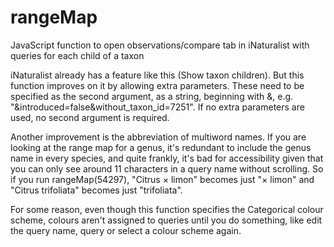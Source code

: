 # rangeMap
JavaScript function to open observations/compare tab in iNaturalist with queries for each child of a taxon

iNaturalist already has a feature like this (Show taxon children). But this function improves on it by allowing extra parameters. These need to be specified as the second argument, as a string, beginning with &, e.g. "&introduced=false&without_taxon_id=7251". If no extra parameters are used, no second argument is required.

Another improvement is the abbreviation of multiword names. If you are looking at the range map for a genus, it's redundant to include the genus name in every species, and quite frankly, it's bad for accessibility given that you can only see around 11 characters in a query name without scrolling. So if you run rangeMap(54297), "Citrus × limon" becomes just "× limon" and "Citrus trifoliata" becomes just "trifoliata".

For some reason, even though this function specifies the Categorical colour scheme, colours aren't assigned to queries until you do something, like edit the query name, query or select a colour scheme again.
